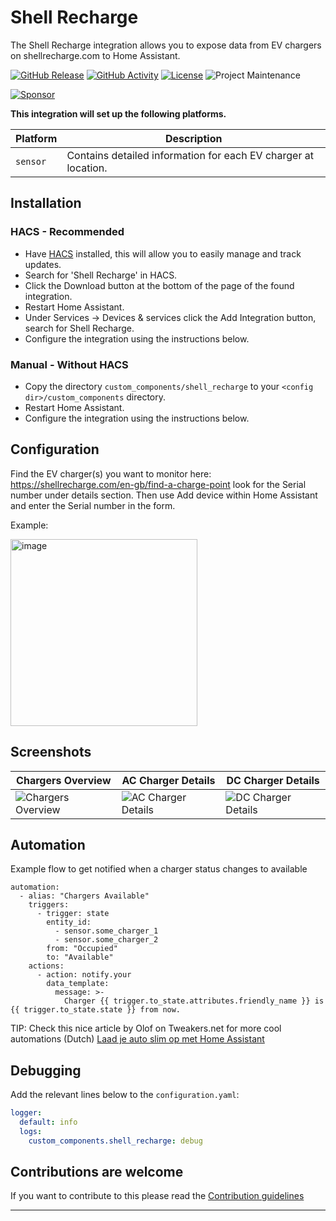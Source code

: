 # Shell Recharge

The Shell Recharge integration allows you to expose data from EV chargers on shellrecharge.com to Home Assistant.

[![GitHub Release][releases-shield]][releases]
[![GitHub Activity][commits-shield]][commits]
[![License][license-shield]](LICENSE)
![Project Maintenance][maintenance-shield]

[![Sponsor][sponsor-shield]][sponsor]

**This integration will set up the following platforms.**

| Platform | Description                                                    |
| -------- | -------------------------------------------------------------- |
| `sensor` | Contains detailed information for each EV charger at location. |

## Installation

### HACS - Recommended

- Have [HACS](https://hacs.xyz) installed, this will allow you to easily manage and track updates.
- Search for 'Shell Recharge' in HACS.
- Click the Download button at the bottom of the page of the found integration.
- Restart Home Assistant.
- Under Services -> Devices & services click the Add Integration button, search for Shell Recharge.
- Configure the integration using the instructions below.

### Manual - Without HACS

- Copy the directory `custom_components/shell_recharge` to your `<config dir>/custom_components` directory.
- Restart Home Assistant.
- Configure the integration using the instructions below.

## Configuration

Find the EV charger(s) you want to monitor here: https://shellrecharge.com/en-gb/find-a-charge-point look for the Serial number under details section.
Then use Add device within Home Assistant and enter the Serial number in the form.

Example:

<img width="299" alt="image" src="https://github.com/user-attachments/assets/4a6ecb02-2853-4455-90ec-8d4f41eb8b61" />

## Screenshots

| Chargers Overview                              | AC Charger Details                             | DC Charger Details                                |
| ---------------------------------------------- | ---------------------------------------------- | ------------------------------------------------- |
| ![Chargers Overview](screenshots/overview.png) | ![AC Charger Details](screenshots/details.png) | ![DC Charger Details](screenshots/details_dc.png) |

## Automation

Example flow to get notified when a charger status changes to available

```
automation:
  - alias: "Chargers Available"
    triggers:
      - trigger: state
        entity_id:
          - sensor.some_charger_1
          - sensor.some_charger_2
        from: "Occupied"
        to: "Available"
    actions:
      - action: notify.your
        data_template:
          message: >-
            Charger {{ trigger.to_state.attributes.friendly_name }} is {{ trigger.to_state.state }} from now.
```

TIP: Check this nice article by Olof on Tweakers.net for more cool automations (Dutch)
[Laad je auto slim op met Home Assistant](https://tweakers.net/reviews/12918/laad-je-auto-slim-op-met-home-assistant-zo-vind-je-altijd-een-vrije-plek.html)

## Debugging

Add the relevant lines below to the `configuration.yaml`:

```yaml
logger:
  default: info
  logs:
    custom_components.shell_recharge: debug
```

<!---->

## Contributions are welcome

If you want to contribute to this please read the [Contribution guidelines](CONTRIBUTING.md)

---

[commits-shield]: https://img.shields.io/github/commit-activity/y/cyberjunky/home-assistant-shell_recharge.svg?style=for-the-badge
[commits]: https://github.com/cyberjunky/home-assistant-shell_recharge/commits/main
[license-shield]: https://img.shields.io/github/license/cyberjunky/home-assistant-shell_recharge.svg?style=for-the-badge
[maintenance-shield]: https://img.shields.io/badge/maintainer-%40cyberjunky-blue.svg?style=for-the-badge
[releases-shield]: https://img.shields.io/github/release/cyberjunky/home-assistant-shell_recharge.svg?style=for-the-badge
[releases]: https://github.com/cyberjunky/home-assistant-shell_recharge/releases
[sponsor-shield]: https://img.shields.io/static/v1?label=Sponsor&message=%E2%9D%A4&logo=GitHub&color=%23fe8e86
[sponsor]: https://github.com/sponsors/cyberjunky
